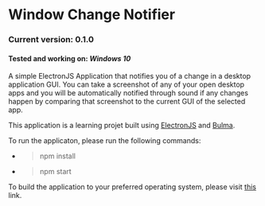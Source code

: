 # Window Change Notifier
### Current version: 0.1.0
#### Tested and working on: _Windows 10_
A simple ElectronJS Application that notifies you of a change in a desktop application GUI.
You can take a screenshot of any of your open desktop apps and you will be automatically notified through sound if any changes happen by comparing that screenshot to the current GUI of the selected app.

This application is a learning projet built using [ElectronJS](https://www.electronjs.org/) and [Bulma](https://bulma.io/).

To run the applicaton, please run the following commands:
- >npm install
- >npm start

To build the application to your preferred operating system, please visit [this](https://github.com/electron/electron-packager) link.
